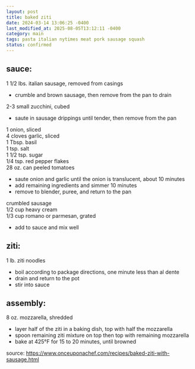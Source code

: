 ```yaml
---
layout: post
title: baked ziti
date: 2024-03-14 13:06:25 -0400
last_modified_at: 2025-08-05T13:12:11 -0400
category: main
tags: pasta italian nytimes meat pork sausage squash
status: confirmed
---
```


## sauce:

1 1/2 lbs. italian sausage, removed from casings  
* crumble and brown sausage, then remove from the pan to drain

2-3 small zucchini, cubed  
* saute in sausage drippings until tender, then remove from the pan

1 onion, sliced  
4 cloves garlic, sliced  
1 Tbsp. basil  
1 tsp. salt  
1 1/2 tsp. sugar  
1/4 tsp. red pepper flakes  
28 oz. can peeled tomatoes  
* saute onion and garlic until the onion is translucent, about 10 minutes
* add remaining ingredients and simmer 10 minutes
* remove to blender, puree, and return to the pan

crumbled sausage  
1/2 cup heavy cream  
1/3 cup romano or parmesan, grated  
* add to sauce and mix well

## ziti:

1 lb. ziti noodles  
* boil according to package directions, one minute less than al dente
* drain and return to the pot
* stir into sauce

## assembly:

8 oz. mozzarella, shredded
* layer half of the ziti in a baking dish, top with half the mozzarella
* spoon remaining ziti mixture on top then top with remaining mozzarella
* bake at 425°F for 15 to 20 minutes, until browned

source: <https://www.onceuponachef.com/recipes/baked-ziti-with-sausage.html>
